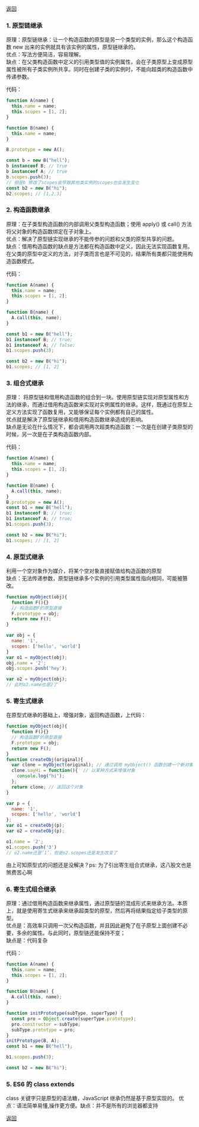 [返回](./js.md)

### 1. 原型链继承

原理：原型链继承：让一个构造函数的原型是另一个类型的实例，那么这个构造函数 new 出来的实例就具有该实例的属性，原型链继承的。\
优点：写法方便简洁，容易理解。\
缺点：在父类构造函数中定义的引用类型值的实例属性，会在子类原型上变成原型属性被所有子类实例所共享。同时在创建子类的实例时，不能向超类的构造函数中传递参数。

代码：

```javascript
function A(name) {
  this.name = name;
  this.scopes = [1, 2];
}

function B(name) {
  this.name = name;
}

B.prototype = new A();

const b = new B("hell");
b instanceof B; // true
b instanceof A; // true
b.scopes.push(3);
// 但是b 修改了scopes会导致其他类实例的scopes也会发生变化
const b2 = new B("hi");
b2.scopes; // [1,2,3]
```

### 2. 构造函数继承

原理：在子类型构造函数的内部调用父类型构造函数；使用 apply() 或 call() 方法将父对象的构造函数绑定在子对象上。\
优点：解决了原型链实现继承的不能传参的问题和父类的原型共享的问题。\
缺点：借用构造函数的缺点是方法都在构造函数中定义，因此无法实现函数复用。在父类的原型中定义的方法，对子类而言也是不可见的，结果所有类都只能使用构造函数模式。

代码：

```javascript
function A(name) {
  this.name = name;
  this.scopes = [1, 2];
}

function B(name) {
  A.call(this, name);
}

const b1 = new B("hell");
b1 instanceof B; // true;
b1 instanceof A; // false;
b1.scopes.push(3);

const b2 = new B("hi");
b1.scopes; // [1, 2]
```

### 3. 组合式继承

原理： 将原型链和借用构造函数的组合到一块。使用原型链实现对原型属性和方法的继承，而通过借用构造函数来实现对实例属性的继承。这样，既通过在原型上定义方法实现了函数复用，又能够保证每个实例都有自己的属性。\
优点就是解决了原型链继承和借用构造函数继承造成的影响。\
缺点是无论在什么情况下，都会调用两次超类构造函数：一次是在创建子类原型的时候，另一次是在子类构造函数内部。

代码：

```javascript
function A(name) {
  this.name = name;
  this.scopes = [1, 2];
}

function B(name) {
  A.call(this, name);
}
B.prototype = new A();
const b1 = new B("hell");
b1 instanceof B; // true;
b1 instanceof A; // true;
b1.scopes.push(3);

const b2 = new B("hi");
b1.scopes; // [1, 2]
```

### 4. 原型式继承

利用一个空对象作为媒介，将某个空对象直接赋值给构造函数的原型\
缺点：无法传递参数，原型链继承多个实例的引用类型属性指向相同，可能被篡改。
```javascript
function myObject(obj){
  function F(){}
  // 构造函数F的原型直接
  F.prototype = obj;
  return new F();
}

var obj = {
  name: '1',
  scopes: ['hello', 'world']
}
var o1 = myObject(obj);
obj.name = '2';
obj.scopes.push('hey');

var o2 = myObject(obj);
// 此时o2.name也是2了
```

### 5. 寄生式继承

在原型式继承的基础上，增强对象，返回构造函数，上代码：
```javascript
function myObject(obj){
  function F(){}
  // 构造函数F的原型直接
  F.prototype = obj;
  return new F();
}
function createObj(original){
  var clone = myObject(original); // 通过调用 myObject() 函数创建一个新对象
  clone.sayHi = function(){  // 以某种方式来增强对象
    console.log("hi");
  };
  return clone; // 返回这个对象
}

var p = {
  name: '1',
  scopes: ['hello', 'world']
};
var o1 = createObj(p);
var o2 = createObj(p);

o1.name = '2';
o1.scopes.push('3')
// o2.name还是‘1’，但是o2.scopes还是发生改变了
```
由上可知原型式的问题还是没解决？ps: 为了引出寄生组合式继承，这八股文也是煞费苦心啊
### 6. 寄生式组合继承

原理：通过借用构造函数来继承属性，通过原型链的混成形式来继承方法。本质上，就是使用寄生式继承来继承超类型的原型，然后再将结果指定给子类型的原型。\
优点是：高效率只调用一次父构造函数，并且因此避免了在子原型上面创建不必要，多余的属性。与此同时，原型链还能保持不变；\
缺点是：代码复杂

代码：

```javascript
function A(name) {
  this.name = name;
  this.scopes = [1, 2];
}

function B(name) {
  A.call(this, name);
}

function initPrototype(subType, superType) {
  const pro = Object.create(superType.prototype);
  pro.constructor = subType;
  subType.prototype = pro;
}
initPrototype(B, A);
const b1 = new B("hell");

b1.scopes.push(3);

const b2 = new B("hi");
```

### 5. ES6 的 class extends

class 关键字只是原型的语法糖，JavaScript 继承仍然是基于原型实现的。 优点：语法简单易懂,操作更方便。缺点：并不是所有的浏览器都支持

[返回](./js.md)
